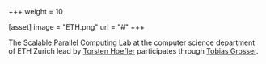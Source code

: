 +++
weight = 10

[asset]
  image = "ETH.png"
  url = "#"
+++

The <a href="https://spcl.inf.ethz.ch/">Scalable Parallel Computing Lab</a> at
the computer science department of ETH Zurich lead by <a
href="http://htor.inf.ethz.ch/">Torsten Hoefler</a> participates through <a
href="http://www.grosser.es">Tobias Grosser</a>.

